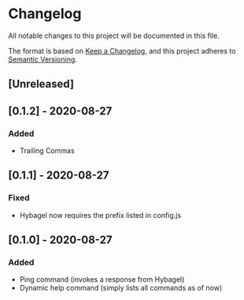 # Changelog
All notable changes to this project will be documented in this file.

The format is based on [Keep a Changelog](https://keepachangelog.com/en/1.0.0/),
and this project adheres to [Semantic Versioning](https://semver.org/spec/v2.0.0.html).

## [Unreleased]

## [0.1.2] - 2020-08-27
### Added
- Trailing Commas
## [0.1.1] - 2020-08-27
### Fixed
- Hybagel now requires the prefix listed in config.js

## [0.1.0] - 2020-08-27
### Added
- Ping command (invokes a response from Hybagel)
- Dynamic help command (simply lists all commands as of now)
